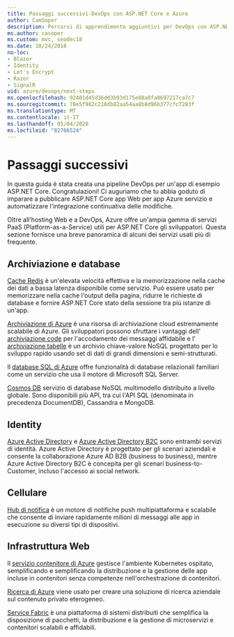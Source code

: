 ```yaml
---
title: Passaggi successivi-DevOps con ASP.NET Core e Azure
author: CamSoper
description: Percorsi di apprendimento aggiuntivi per DevOps con ASP.NET Core e Azure.
ms.author: casoper
ms.custom: mvc, seodec18
ms.date: 10/24/2018
no-loc:
- Blazor
- Identity
- Let's Encrypt
- Razor
- SignalR
uid: azure/devops/next-steps
ms.openlocfilehash: 92401d45d36dd3b93d175e08a8fa8697217ca7c7
ms.sourcegitcommit: 70e5f982c218db82aa54aa8b8d96b377cfc7283f
ms.translationtype: MT
ms.contentlocale: it-IT
ms.lasthandoff: 05/04/2020
ms.locfileid: "82766524"
---
```

# <a name="next-steps"></a>Passaggi successivi

In questa guida è stata creata una pipeline DevOps per un'app di esempio ASP.NET Core. Congratulazioni! Ci auguriamo che tu abbia goduto di imparare a pubblicare ASP.NET Core app Web per app Azure servizio e automatizzare l'integrazione continuativa delle modifiche.

Oltre all'hosting Web e a DevOps, Azure offre un'ampia gamma di servizi PaaS (Platform-as-a-Service) utili per ASP.NET Core gli sviluppatori. Questa sezione fornisce una breve panoramica di alcuni dei servizi usati più di frequente.

## <a name="storage-and-databases"></a>Archiviazione e database

[Cache Redis](/azure/redis-cache/) è un'elevata velocità effettiva e la memorizzazione nella cache dei dati a bassa latenza disponibile come servizio. Può essere usato per memorizzare nella cache l'output della pagina, ridurre le richieste di database e fornire ASP.NET Core stato della sessione tra più istanze di un'app.

[Archiviazione di Azure](/azure/storage/) è una risorsa di archiviazione cloud estremamente scalabile di Azure. Gli sviluppatori possono sfruttare i vantaggi dell' [archiviazione code](/azure/storage/queues/storage-queues-introduction) per l'accodamento dei messaggi affidabile e l' [archiviazione tabelle](/azure/storage/tables/table-storage-overview) è un archivio chiave-valore NoSQL progettato per lo sviluppo rapido usando set di dati di grandi dimensioni e semi-strutturati.

Il [database SQL di Azure](/azure/sql-database/) offre funzionalità di database relazionali familiari come un servizio che usa il motore di Microsoft SQL Server.

[Cosmos DB](/azure/cosmos-db/) servizio di database NoSQL multimodello distribuito a livello globale. Sono disponibili più API, tra cui l'API SQL (denominata in precedenza DocumentDB), Cassandra e MongoDB.

## Identity

[Azure Active Directory](/azure/active-directory/) e [Azure Active Directory B2C](/azure/active-directory-b2c/) sono entrambi servizi di identità. Azure Active Directory è progettato per gli scenari aziendali e consente la collaborazione Azure AD B2B (business to business), mentre Azure Active Directory B2C è concepita per gli scenari business-to-Customer, incluso l'accesso ai social network.

## <a name="mobile"></a>Cellulare

[Hub di notifica](/azure/notification-hubs/) è un motore di notifiche push multipiattaforma e scalabile che consente di inviare rapidamente milioni di messaggi alle app in esecuzione su diversi tipi di dispositivi.

## <a name="web-infrastructure"></a>Infrastruttura Web

Il [servizio contenitore di Azure](/azure/aks/) gestisce l'ambiente Kubernetes ospitato, semplificando e semplificando la distribuzione e la gestione delle app incluse in contenitori senza competenze nell'orchestrazione di contenitori.

[Ricerca di Azure](/azure/search/) viene usato per creare una soluzione di ricerca aziendale sul contenuto privato eterogeneo.

[Service Fabric](/azure/service-fabric/) è una piattaforma di sistemi distribuiti che semplifica la disposizione di pacchetti, la distribuzione e la gestione di microservizi e contenitori scalabili e affidabili.
